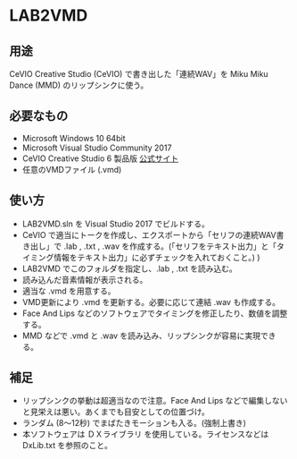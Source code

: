 # LAB2VMD

## 用途
CeVIO Creative Studio (CeVIO) で書き出した「連続WAV」を Miku Miku Dance (MMD) のリップシンクに使う。  

## 必要なもの
- Microsoft Windows 10 64bit
- Microsoft Visual Studio Community 2017
- CeVIO Creative Studio 6 製品版 [公式サイト](http://cevio.jp/others/CCS/)
- 任意のVMDファイル (.vmd)

## 使い方
- LAB2VMD.sln を Visual Studio 2017 でビルドする。
- CeVIO で適当にトークを作成し、エクスポートから「セリフの連続WAV書き出し」で .lab , .txt , .wav を作成する。(「セリフをテキスト出力」と「タイミング情報をテキスト出力」に必ずチェックを入れておくこと。)
)
- LAB2VMD でこのフォルダを指定し、.lab , .txt を読み込む。
- 読み込んだ音素情報が表示される。
- 適当な .vmd を用意する。
- VMD更新により .vmd を更新する。必要に応じて連結 .wav も作成する。
- Face And Lips などのソフトウェアでタイミングを修正したり、数値を調整する。
- MMD などで .vmd と .wav を読み込み、リップシンクが容易に実現できる。

## 補足
- リップシンクの挙動は超適当なので注意。Face And Lips などで編集しないと見栄えは悪い。あくまでも目安としての位置づけ。
- ランダム (8～12秒) でまばたきモーションも入る。(強制上書き)
- 本ソフトウェアは ＤＸライブラリ を使用している。ライセンスなどは DxLib.txt を参照のこと。
